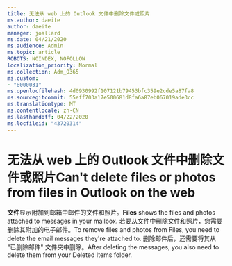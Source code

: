 ```yaml
---
title: 无法从 web 上的 Outlook 文件中删除文件或照片
ms.author: daeite
author: daeite
manager: joallard
ms.date: 04/21/2020
ms.audience: Admin
ms.topic: article
ROBOTS: NOINDEX, NOFOLLOW
localization_priority: Normal
ms.collection: Adm_O365
ms.custom:
- "8000031"
ms.openlocfilehash: 4d0930992f107121b79453bfc359e2cde5a87fa8
ms.sourcegitcommit: 55eff703a17e500681d8fa6a87eb067019ade3cc
ms.translationtype: MT
ms.contentlocale: zh-CN
ms.lasthandoff: 04/22/2020
ms.locfileid: "43720314"
---
```

# <a name="cant-delete-files-or-photos-from-files-in-outlook-on-the-web"></a><span data-ttu-id="b9258-102">无法从 web 上的 Outlook 文件中删除文件或照片</span><span class="sxs-lookup"><span data-stu-id="b9258-102">Can't delete files or photos from files in Outlook on the web</span></span>

<span data-ttu-id="b9258-103">**文件**显示附加到邮箱中邮件的文件和照片。</span><span class="sxs-lookup"><span data-stu-id="b9258-103">**Files** shows the files and photos attached to messages in your mailbox.</span></span> <span data-ttu-id="b9258-104">若要从文件中删除文件和照片，您需要删除其附加的电子邮件。</span><span class="sxs-lookup"><span data-stu-id="b9258-104">To remove files and photos from Files, you need to delete the email messages they're attached to.</span></span> <span data-ttu-id="b9258-105">删除邮件后，还需要将其从 "已删除邮件" 文件夹中删除。</span><span class="sxs-lookup"><span data-stu-id="b9258-105">After deleting the messages, you also need to delete them from your Deleted Items folder.</span></span>